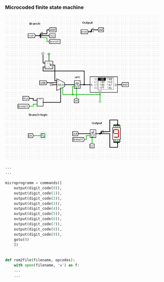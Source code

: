 ### Microcoded finite state machine

![GitHub Logo](demo.gif)

```python
...
...

microprogramm = commands([
	output(digit_code(0)),
	output(digit_code(1)),
	output(digit_code(2)),
	output(digit_code(3)),
	output(digit_code(4)),
	output(digit_code(5)),
	output(digit_code(6)),
	output(digit_code(7)),
	output(digit_code(8)),
	output(digit_code(9)),
	goto(0)
	])


def rom2file(filename, opcodes):
	with open(filename, 'w') as f:
	...
	...
```
